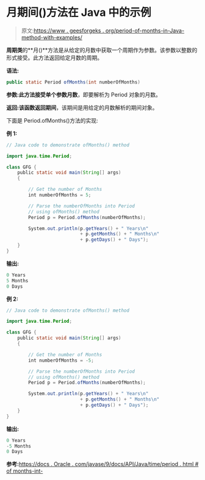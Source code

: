 # 月期间()方法在 Java 中的示例

> 原文:[https://www . geesforgeks . org/period-of-months-in-Java-method-with-examples/](https://www.geeksforgeeks.org/period-ofmonths-method-in-java-with-examples/)

**周期类**的**月()**方法是从给定的月数中获取一个周期作为参数。该参数以整数的形式接受。此方法返回给定月数的周期。

**语法:**

```java
public static Period ofMonths(int numberOfMonths)
```

**参数:**此方法接受单个参数**月数**，即要解析为 Period 对象的月数。

**返回:**该函数返回**期间**，该期间是用给定的月数解析的期间对象。

下面是 Period.ofMonths()方法的实现:

**例 1:**

```java
// Java code to demonstrate ofMonths() method

import java.time.Period;

class GFG {
    public static void main(String[] args)
    {

        // Get the number of Months
        int numberOfMonths = 5;

        // Parse the numberOfMonths into Period
        // using ofMonths() method
        Period p = Period.ofMonths(numberOfMonths);

        System.out.println(p.getYears() + " Years\n"
                           + p.getMonths() + " Months\n"
                           + p.getDays() + " Days");
    }
}
```

**输出:**

```java
0 Years
5 Months
0 Days

```

**例 2:**

```java
// Java code to demonstrate ofMonths() method

import java.time.Period;

class GFG {
    public static void main(String[] args)
    {

        // Get the number of Months
        int numberOfMonths = -5;

        // Parse the numberOfMonths into Period
        // using ofMonths() method
        Period p = Period.ofMonths(numberOfMonths);

        System.out.println(p.getYears() + " Years\n"
                           + p.getMonths() + " Months\n"
                           + p.getDays() + " Days");
    }
}
```

**输出:**

```java
0 Years
-5 Months
0 Days

```

**参考:**[https://docs . Oracle . com/javase/9/docs/API/Java/time/period . html # of months-int-](https://docs.oracle.com/javase/9/docs/api/java/time/Period.html#ofMonths-int-)